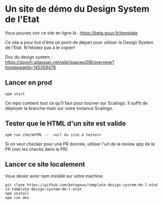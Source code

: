 # Un site de démo du Design System de l'Etat
Vous pouvez voir ce site en ligne là : https://beta.gouv.fr/template

Ce site a pour but d'être un point de départ pour utiliser le Design System de l'Etat. N'hésitez pas à le copier!

Doc du design system : https://gouvfr.atlassian.net/wiki/spaces/DB/overview?homepageId=145359476

## Lancer en prod

```
npm start
```

Ce repo contient tout ce qu'il faut pour tourner sur Scalingo. Il suffit de déployer la branche main sur votre instance Scalingo.


## Tester que le HTML d'un site est valide
```
npm run checkHTML --  <url du site à tester>
```
Si on veut checker pour une PR donnée, utiliser l'url de la review app de la PR (voir les checks dans la PR).


## Lancer ce site localement
Vous devez avoir npm installé sur votre machine.

```
git clone https://github.com/betagouv/template-design-system-de-l-etat
cd template-design-system-de-l-etat
npm install
npm run dev
```

